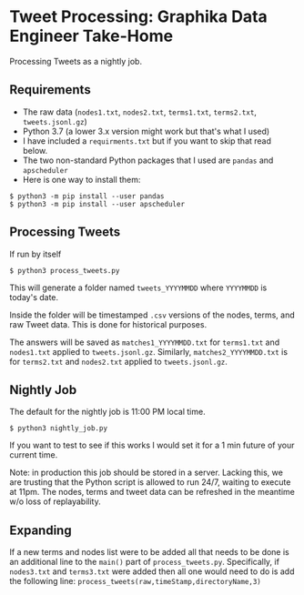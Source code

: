 # Tweet Processing: Graphika Data Engineer Take-Home
Processing Tweets as a nightly job.

## Requirements
- The raw data (`nodes1.txt`, `nodes2.txt`, `terms1.txt`, `terms2.txt`, `tweets.jsonl.gz`)
- Python 3.7 (a lower 3.x version might work but that's what I used)
- I have included a `requirments.txt` but if you want to skip that read below.
- The two non-standard Python packages that I used are `pandas` and `apscheduler`
- Here is one way to install them:
```shell
$ python3 -m pip install --user pandas
$ python3 -m pip install --user apscheduler
```

## Processing Tweets
If run by itself
```shell
$ python3 process_tweets.py
```
This will generate a folder named `tweets_YYYYMMDD` where `YYYYMMDD` is today's date.

Inside the folder will be timestamped `.csv` versions of the nodes, terms, and raw Tweet data. This is done for historical purposes.

The answers will be saved as `matches1_YYYYMMDD.txt` for `terms1.txt` and `nodes1.txt` applied to `tweets.jsonl.gz`. Similarly, `matches2_YYYYMMDD.txt` is for `terms2.txt` and `nodes2.txt` applied to `tweets.jsonl.gz`.

## Nightly Job
The default for the nightly job is 11:00 PM local time.

```shell
$ python3 nightly_job.py
```

If you want to test to see if this works I would set it for a 1 min future of your current time.

Note: in production this job should be stored in a server. Lacking this, we are trusting that the Python script is allowed to run 24/7, waiting to execute at 11pm. The nodes, terms and tweet data can be refreshed in the meantime w/o loss of replayability.

## Expanding
If a new terms and nodes list were to be added all that needs to be done is an additional line to the `main()` part of `process_tweets.py`. Specifically, if `nodes3.txt` and `terms3.txt` were added then all one would need to do is add the following line:
```process_tweets(raw,timeStamp,directoryName,3)```
